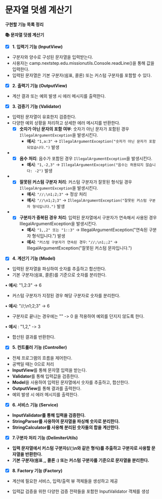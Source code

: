 # **문자열 덧셈 계산기**

**구현할 기능 목록 정리**

**📚 문자열 덧셈 계산기**

- [x] **1. 입력기 기능 (InputView)**

- 구분자와 양수로 구성된 문자열을 입력받는다.
- 사용자는 camp.nextstep.edu.missionutils.Console.readLine()을 통해 값을 입력한다.
- 입력된 문자열은 기본 구분자(쉼표, 콜론) 또는 커스텀 구분자를 포함할 수 있다.

- [x] **2. 출력기 기능 (OutputView)**

- 계산 결과 또는 예외 발생 시 에러 메시지를 출력한다.

- [x] **3. 검증기 기능 (Validator)**

- 입력된 문자열이 유효한지 검증한다.
- 다양한 예외 상황을 처리하고 상세한 에러 메시지를 반환한다.
    - [x] **숫자가 아닌 문자의 포함 여부**: 숫자가 아닌 문자가 포함된 경우 `IllegalArgumentException`을 발생시킨다.
        - **예시**: `"1,a:3"` → `IllegalArgumentException("숫자가 아닌 문자가 포함되었습니다.")` 발생
-
    - [x] **음수 처리**: 음수가 포함된 경우 `IllegalArgumentException`을 발생시킨다.
        - **예시**: `"1,-2,3"` → `IllegalArgumentException("음수는 허용되지 않습니다: -2")` 발생
-
    - [x] **잘못된 커스텀 구분자 처리**: 커스텀 구분자가 잘못된 형식일 경우 `IllegalArgumentException`을 발생시킨다.
        - **예시**: `"//;\n1;2;3"` → 정상 처리
        - **예시**: `"//\n1;2;3"` → `IllegalArgumentException("잘못된 커스텀 구분자 형식입니다.")` 발생
-
    - [x] **구분자가 중복된 경우 처리**: 입력된 문자열에서 구분자가 연속해서 사용된 경우 IllegalArgumentException을 발생시킨다.
        - **예시**: `"1,,2" 또는 "1::3"` → IllegalArgumentException("연속된 구분자 형식입니다.") 발생
        - **예시**: `"커스텀 구분자가 연속된 경우`: `"//;\n1;;2"` → IllegalArgumentException("잘못된 커스텀 문자입니다.")

- [x] **4. 계산기 기능 (Model)**

- 입력된 문자열을 파싱하여 숫자를 추출하고 합산한다.
- 기본 구분자(쉼표, 콜론)를 기준으로 숫자를 분리한다.

•    **예시**: "1,2:3" → 6

- 커스텀 구분자가 지정된 경우 해당 구분자로 숫자를 분리한다.

•    **예시**: "//;\n1;2;3" → 6

- 구분자로 끝나는 경우에는 "" -> 0 을 적용하여 예외를 던지지 않도록 한다.

•    **예시** : "1,2," -> 3

- 합산된 결과를 반환한다.

- [x] **5. 컨트롤러 기능 (Controller)**

- 전체 프로그램의 흐름을 제어한다.
- 공백일 때는 0으로 처리
- **InputView**를 통해 문자열 입력을 받는다.
- **Validator**를 통해 입력값을 검증한다.
- **Model**을 사용하여 입력된 문자열에서 숫자를 추출하고, 합산한다.
- **OutputView**를 통해 결과를 출력한다.
- 예외 발생 시 에러 메시지를 출력한다.

- [x] **6. 서비스 기능 (Service)**

- **InputValidator를 통해 입력을 검증한다.**
- **StringParser를 사용하여 문자열을 파싱해 숫자로 분리한다.**
- **StringCalculator를 사용해 분리된 숫자들의 합을 계산한다.**

- [x] **7.구분자 처리 기능 (DelimiterUtils)**

- **입력 문자열에서 커스텀 구분자(//;\n와 같은 형식)를 추출하고 구분자로 사용할 문자열을 반환한다.**
- **기본 구분자(쉼표 ,, 콜론 :) 또는 커스텀 구분자를 기준으로 문자열을 분리한다.**

- [x] **8. Factory 기능 (Factory)**

- 계산에 필요한 서비스, 입력/출력 뷰 객체들을 생성하고 제공

- 입력값 검증을 위한 다양한 검증 전략들을 포함한 InputValidator 객체를 생성
